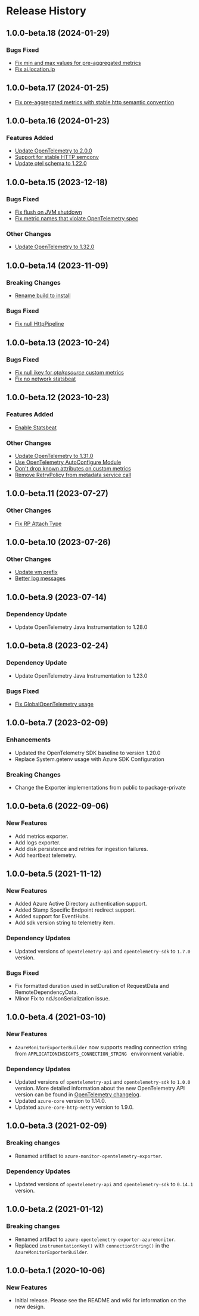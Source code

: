 # Release History

## 1.0.0-beta.18 (2024-01-29)

### Bugs Fixed
- [Fix min and max values for pre-aggregated metrics](https://github.com/Azure/azure-sdk-for-java/pull/38516)
- [Fix ai.location.ip](https://github.com/Azure/azure-sdk-for-java/pull/38542)

## 1.0.0-beta.17 (2024-01-25)
- [Fix pre-aggregated metrics with stable http semantic convention](https://github.com/Azure/azure-sdk-for-java/pull/38497)

## 1.0.0-beta.16 (2024-01-23)

### Features Added

- [Update OpenTelemetry to 2.0.0](https://github.com/Azure/azure-sdk-for-java/pull/38360)
- [Support for stable HTTP semconv](https://github.com/Azure/azure-sdk-for-java/pull/37899)
- [Update otel schema to 1.22.0](https://github.com/Azure/azure-sdk-for-java/pull/38246)

## 1.0.0-beta.15 (2023-12-18)

### Bugs Fixed
- [Fix flush on JVM shutdown](https://github.com/Azure/azure-sdk-for-java/pull/37618)
- [Fix metric names that violate OpenTelemetry spec](https://github.com/Azure/azure-sdk-for-java/pull/37947)

### Other Changes
- [Update OpenTelemetry to 1.32.0](https://github.com/Azure/azure-sdk-for-java/pull/37819)

## 1.0.0-beta.14 (2023-11-09)

### Breaking Changes
- [Rename build to install](https://github.com/Azure/azure-sdk-for-java/pull/37602)

### Bugs Fixed
- [Fix null HttpPipeline](https://github.com/Azure/azure-sdk-for-java/pull/37574)

## 1.0.0-beta.13 (2023-10-24)

### Bugs Fixed
- [Fix null ikey for _otelresource_ custom metrics](https://github.com/Azure/azure-sdk-for-java/pull/37352)
- [Fix no network statsbeat](https://github.com/Azure/azure-sdk-for-java/pull/37360)

## 1.0.0-beta.12 (2023-10-23)

### Features Added
- [Enable Statsbeat](https://github.com/Azure/azure-sdk-for-java/pull/37032)

### Other Changes
- [Update OpenTelemetry to 1.31.0](https://github.com/Azure/azure-sdk-for-java/pull/37209)
- [Use OpenTelemetry AutoConfigure Module](https://github.com/Azure/azure-sdk-for-java/pull/36230)
- [Don't drop known attributes on custom metrics](https://github.com/Azure/azure-sdk-for-java/pull/37175)
- [Remove RetryPolicy from metadata service call](https://github.com/Azure/azure-sdk-for-java/pull/37031)

## 1.0.0-beta.11 (2023-07-27)

### Other Changes
- [Fix RP Attach Type](https://github.com/Azure/azure-sdk-for-java/pull/36121)

## 1.0.0-beta.10 (2023-07-26)

### Other Changes
- [Update vm prefix](https://github.com/Azure/azure-sdk-for-java/pull/36059)
- [Better log messages](https://github.com/Azure/azure-sdk-for-java/pull/36064)

## 1.0.0-beta.9 (2023-07-14)

### Dependency Update
- Update OpenTelemetry Java Instrumentation to 1.28.0

## 1.0.0-beta.8 (2023-02-24)

### Dependency Update
- Update OpenTelemetry Java Instrumentation to 1.23.0

### Bugs Fixed
- [Fix GlobalOpenTelemetry usage](https://github.com/Azure/azure-sdk-for-java/pull/33678)

## 1.0.0-beta.7 (2023-02-09)

### Enhancements
- Updated the OpenTelemetry SDK baseline to version 1.20.0
- Replace System.getenv usage with Azure SDK Configuration

### Breaking Changes
- Change the Exporter implementations from public to package-private

## 1.0.0-beta.6 (2022-09-06)

### New Features
- Add metrics exporter.
- Add logs exporter.
- Add disk persistence and retries for ingestion failures.
- Add heartbeat telemetry.

## 1.0.0-beta.5 (2021-11-12)

### New Features
- Added Azure Active Directory authentication support.
- Added Stamp Specific Endpoint redirect support.
- Added support for EventHubs.
- Add sdk version string to telemetry item.

### Dependency Updates
- Updated versions of `opentelemetry-api` and `opentelemetry-sdk` to `1.7.0` version.

### Bugs Fixed
- Fix formatted duration used in setDuration of RequestData and RemoteDependencyData.
- Minor Fix to ndJsonSerialization issue.


## 1.0.0-beta.4 (2021-03-10)

### New Features
- `AzureMonitorExporterBuilder` now supports reading connection string from `APPLICATIONINSIGHTS_CONNECTION_STRING
` environment variable.

### Dependency Updates
- Updated versions of `opentelemetry-api` and `opentelemetry-sdk` to `1.0.0` version.
  More detailed information about the new OpenTelemetry API version can be found in [OpenTelemetry changelog](https://github.com/open-telemetry/opentelemetry-java/blob/main/CHANGELOG.md#version-100---2021-02-26).
- Updated `azure-core` version to 1.14.0.
- Updated `azure-core-http-netty` version to 1.9.0.

## 1.0.0-beta.3 (2021-02-09)

### Breaking changes
- Renamed artifact to `azure-monitor-opentelemetry-exporter`.

### Dependency Updates
- Updated versions of `opentelemetry-api` and `opentelemetry-sdk` to `0.14.1` version.

## 1.0.0-beta.2 (2021-01-12)
### Breaking changes
- Renamed artifact to `azure-opentelemetry-exporter-azuremonitor`.
- Replaced `instrumentationKey()` with `connectionString()` in the `AzureMonitorExporterBuilder`.

## 1.0.0-beta.1 (2020-10-06)

### New Features
- Initial release. Please see the README and wiki for information on the new design.
